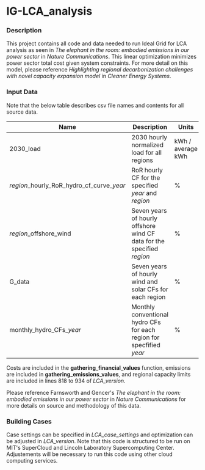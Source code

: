 # IG-LCA_analysis
### Description

This project contains all code and data needed to run Ideal Grid for LCA analysis as seen in *The elephant in the room: embodied emissions in our power sector* in *Nature Communications*.  This linear optimization minimizes power sector total cost given system constraints.  For more detail on this model, please reference *Highlighting regional decarbonization challenges with novel capacity expansion model* in *Cleaner Energy Systems*.

### Input Data

Note that the below table describes csv file names and contents for all source data.  

| Name | Description | Units |
|------|-------------|-------|
| 2030_load | 2030 hourly normalized load for all regions | kWh / average kWh |
| *region*\_hourly_RoR_hydro_cf_curve\_*year* | RoR hourly CF for the specified *year* and *region* | % |
| *region*\_offshore_wind | Seven years of hourly offshore wind CF data for the specified *region* | % |
| G_data | Seven years of hourly wind and solar CFs for each region | % |
| monthly_hydro_CFs_*year* | Monthly conventional hydro CFs for each region for specfified *year* | % |

Costs are included in the **gathering_financial_values** function, emissions are included in **gathering_emissions_values**, and regional capacity limits are included in lines 818 to 934 of *LCA_version*. 

Please reference Farnsworth and Gencer's *The elephant in the room: embodied emissions in our power sector* in *Nature Communications* for more details on source and methodology of this data.

### Building Cases

Case settings can be specified in *LCA_case_settings* and optimization can be adjusted in *LCA_version*.  Note that this code is structured to be run on MIT's SuperCloud and Lincoln Laboratory Supercomputing Center. Adjustements will be necessary to run this code using other cloud computing services.
